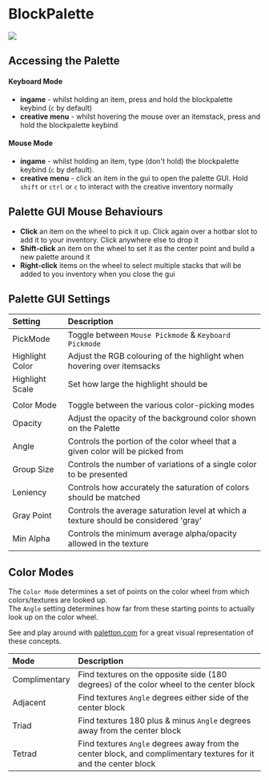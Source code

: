 # BlockPalette
![](http://i.imgur.com/iEtBnSG.gif)

## Accessing the Palette
#### Keyboard Mode
- **ingame** - whilst holding an item, press and hold the blockpalette keybind (`c` by default)
- **creative menu** - whilst hovering the mouse over an itemstack, press and hold the blockpalette keybind

#### Mouse Mode
- **ingame** - whilst holding an item, type (don't hold) the blockpalette keybind (`c` by default).
- **creative menu** - click an item in the gui to open the palette GUI. Hold `shift` or `ctrl` or `c` to interact with the creative inventory normally

## Palette GUI Mouse Behaviours
- **Click** an item on the wheel to pick it up. Click again over a hotbar slot to add it to your inventory. Click anywhere else to drop it
- **Shift-click** an item on the wheel to set it as the center point and build a new palette around it
- **Right-click** items on the wheel to select multiple stacks that will be added to you inventory when you close the gui

## Palette GUI Settings
| Setting | Description |
|:----|:----|
|PickMode|Toggle between `Mouse Pickmode` & `Keyboard Pickmode`|
|Highlight Color|Adjust the RGB colouring of the highlight when hovering over itemsacks|
|Highlight Scale|Set how large the highlight should be|
| | |
|Color Mode|Toggle between the various color-picking modes|
|Opacity|Adjust the opacity of the background color shown on the Palette|
|Angle|Controls the portion of the color wheel that a given color will be picked from|
|Group Size|Controls the number of variations of a single color to be presented|
|Leniency|Controls how accurately the saturation of colors should be matched|
|Gray Point|Controls the average saturation level at which a texture should be considered 'gray'|
|Min Alpha|Controls the minimum average alpha/opacity allowed in the texture|

## Color Modes
The `Color Mode` determines a set of points on the color wheel from which colors/textures are looked up.  
The `Angle` setting determines how far from these starting points to actually look up on the color wheel.

See and play around with [paletton.com](http://paletton.com) for a great visual representation of these concepts.

| Mode | Description |
|:----|:-----|
|Complimentary|Find textures on the opposite side (180 degrees) of the color wheel to the center block|
|Adjacent|Find textures `Angle` degrees either side of the center block|
|Triad|Find textures 180 plus & minus `Angle` degrees away from the center block|
|Tetrad|Find textures `Angle` degrees away from the center block, and complimentary textures for it and the center block|
